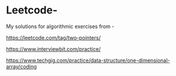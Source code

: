 # Leetcode-
My solutions for algorithmic exercises from - 

https://leetcode.com/tag/two-pointers/

https://www.interviewbit.com/practice/

https://www.techgig.com/practice/data-structure/one-dimensional-array/coding


